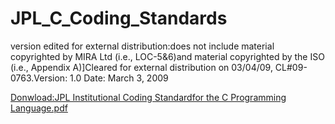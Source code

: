 # JPL_C_Coding_Standards
version edited for external distribution:does not include material copyrighted by MIRA Ltd (i.e., LOC-5&6)and material copyrighted by the ISO (i.e., Appendix A)]Cleared for external distribution on 03/04/09, CL#09-0763.Version: 1.0 Date: March 3, 2009

[Donwload:JPL Institutional Coding Standardfor the C Programming Language.pdf]()
